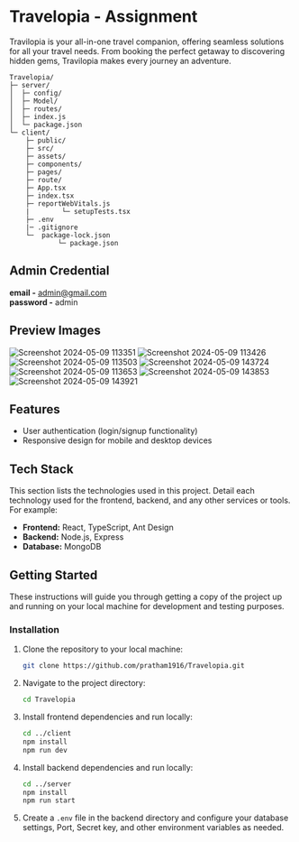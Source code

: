 # Travelopia - Assignment
Travilopia is your all-in-one travel companion, offering seamless solutions for all your travel needs. From booking the perfect getaway to discovering hidden gems, Travilopia makes every journey an adventure.

~~~
Travelopia/
├─ server/
│  ├─ config/
│  ├─ Model/
│  ├─ routes/
│  ├─ index.js
│  └─ package.json
└─ client/
    ├─ public/
    ├─ src/
    ├─ assets/
    ├─ components/
    ├─ pages/
    ├─ route/
    ├─ App.tsx
    ├─ index.tsx
    ├─ reportWebVitals.js
    |        └─ setupTests.tsx
    ├─ .env
    |─ .gitignore
    └─  package-lock.json
            └─ package.json
~~~

## Admin Credential

**email -** admin@gmail.com </br>
**password -** admin

## Preview Images
![Screenshot 2024-05-09 113351](https://github.com/pratham1916/Travelopia/assets/120631770/ab0f6ad5-9107-4108-a36e-4a9b0a48fc5b)
![Screenshot 2024-05-09 113426](https://github.com/pratham1916/Travelopia/assets/120631770/c1c71b9b-d82c-4134-b7ef-ce53f6561752)
![Screenshot 2024-05-09 113503](https://github.com/pratham1916/Travelopia/assets/120631770/94d055a8-ba6e-4cf1-b543-b28404f51080)
![Screenshot 2024-05-09 143724](https://github.com/pratham1916/Travelopia/assets/120631770/835ec04b-c00e-488e-a341-f33e40490df9)
![Screenshot 2024-05-09 113653](https://github.com/pratham1916/Travelopia/assets/120631770/c077fe68-6889-46f5-ba75-bdb8380a69e9)
![Screenshot 2024-05-09 143853](https://github.com/pratham1916/Travelopia/assets/120631770/95762e3a-db17-4711-bcb3-c6efdffa50b5)
![Screenshot 2024-05-09 143921](https://github.com/pratham1916/Travelopia/assets/120631770/3681548f-4ffc-4507-b0fd-d40c785cdf6c)


## Features
- User authentication (login/signup functionality)
- Responsive design for mobile and desktop devices


## Tech Stack
This section lists the technologies used in this project. Detail each technology used for the frontend, backend, and any other services or tools. For example:

- **Frontend:** React, TypeScript, Ant Design
- **Backend:** Node.js, Express
- **Database:** MongoDB
  
## Getting Started
These instructions will guide you through getting a copy of the project up and running on your local machine for development and testing purposes.

### Installation

1. Clone the repository to your local machine:
    ```bash
    git clone https://github.com/pratham1916/Travelopia.git
    ```

2. Navigate to the project directory:
    ```bash
    cd Travelopia
    ```

3. Install frontend dependencies and run locally:
    ```bash
    cd ../client
    npm install
    npm run dev
    ```

4. Install backend dependencies and run locally:
    ```bash
    cd ../server
    npm install
    npm run start
    ```

5. Create a `.env` file in the backend directory and configure your database settings, Port, Secret key, and other environment variables as needed.
